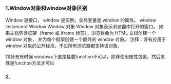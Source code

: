 

### 1.Window对象和window对象区别
Window 是接口， window 是实例，全局变量是 window 的属性。
window instanceof Window
Window 对象
Window 对象表示浏览器中打开的窗口。
如果文档包含框架（frame 或 iframe 标签），浏览器会为 HTML 文档创建一个 window 对象，
并为每个框架创建一个额外的 window 对象。
注释：没有应用于 window 对象的公开标准，不过所有浏览器都支持该对象。

(1)补充有时候
windows下直接挂载function不可以，除非使用属性包裹，然后属性是function方法才可以


### 2.